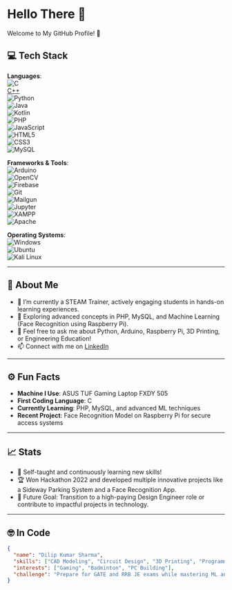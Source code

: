 # Hello There 👋  
Welcome to My GitHub Profile! 🌟  

## 💻 Tech Stack  

**Languages**:  
![C](https://img.shields.io/badge/C-A8B9CC?style=for-the-badge&logo=c&logoColor=white)  
[C++](https://img.shields.io/badge/C++-00599C?style=for-the-badge&logo=cplusplus&logoColor=white)  
![Python](https://img.shields.io/badge/Python-3776AB?style=for-the-badge&logo=python&logoColor=white)  
![Java](https://img.shields.io/badge/Java-007396?style=for-the-badge&logo=java&logoColor=white)  
![Kotlin](https://img.shields.io/badge/Kotlin-0095D5?style=for-the-badge&logo=kotlin&logoColor=white)  
![PHP](https://img.shields.io/badge/PHP-777BB4?style=for-the-badge&logo=php&logoColor=white)  
![JavaScript](https://img.shields.io/badge/JavaScript-F7DF1E?style=for-the-badge&logo=javascript&logoColor=black)  
![HTML5](https://img.shields.io/badge/HTML5-E34F26?style=for-the-badge&logo=html5&logoColor=white)  
![CSS3](https://img.shields.io/badge/CSS3-1572B6?style=for-the-badge&logo=css3&logoColor=white)  
![MySQL](https://img.shields.io/badge/MySQL-4479A1?style=for-the-badge&logo=mysql&logoColor=white)  

**Frameworks & Tools**:  
![Arduino](https://img.shields.io/badge/Arduino-00979D?style=for-the-badge&logo=arduino&logoColor=white)  
![OpenCV](https://img.shields.io/badge/OpenCV-5C3EE8?style=for-the-badge&logo=opencv&logoColor=white)  
![Firebase](https://img.shields.io/badge/Firebase-FFCA28?style=for-the-badge&logo=firebase&logoColor=black)  
![Git](https://img.shields.io/badge/Git-F05032?style=for-the-badge&logo=git&logoColor=white)  
![Mailgun](https://img.shields.io/badge/Mailgun-D14836?style=for-the-badge&logo=gmail&logoColor=white)  
![Jupyter](https://img.shields.io/badge/Jupyter-F37626?style=for-the-badge&logo=jupyter&logoColor=white)  
![XAMPP](https://img.shields.io/badge/XAMPP-FB7A24?style=for-the-badge&logo=xampp&logoColor=white)  
![Apache](https://img.shields.io/badge/Apache-D22128?style=for-the-badge&logo=apache&logoColor=white)  

**Operating Systems**:  
![Windows](https://img.shields.io/badge/Windows-0078D6?style=for-the-badge&logo=windows&logoColor=white)  
![Ubuntu](https://img.shields.io/badge/Ubuntu-E95420?style=for-the-badge&logo=ubuntu&logoColor=white)  
![Kali Linux](https://img.shields.io/badge/Kali_Linux-557C94?style=for-the-badge&logo=kalilinux&logoColor=white)  

---

## 🔎 About Me  
- 🔭 I’m currently a STEAM Trainer, actively engaging students in hands-on learning experiences.  
- 🌱 Exploring advanced concepts in PHP, MySQL, and Machine Learning (Face Recognition using Raspberry Pi).  
- 💬 Feel free to ask me about Python, Arduino, Raspberry Pi, 3D Printing, or Engineering Education!  
- 📫 Connect with me on [LinkedIn](https://www.linkedin.com/in/dilip-kumar-sharma-0073511a1/)  

---

## ⚙ Fun Facts  
- **Machine I Use**: ASUS TUF Gaming Laptop FXDY 505  
- **First Coding Language**: C  
- **Currently Learning**: PHP, MySQL, and advanced ML techniques  
- **Recent Project**: Face Recognition Model on Raspberry Pi for secure access systems  

---

## 📈 Stats  
- 💪 Self-taught and continuously learning new skills!  
- 🏆 Won Hackathon 2022 and developed multiple innovative projects like a Sideway Parking System and a Face Recognition App.  
- 🚀 Future Goal: Transition to a high-paying Design Engineer role or contribute to impactful projects in technology.  

---

## 🤓 In Code  
```json
{
  "name": "Dilip Kumar Sharma",
  "skills": ["CAD Modeling", "Circuit Design", "3D Printing", "Programming", "Machine Learning"],
  "interests": ["Gaming", "Badminton", "PC Building"],
  "challenge": "Prepare for GATE and RRB JE exams while mastering ML and web development."
}

